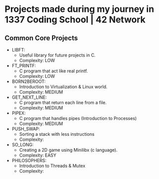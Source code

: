 # Projects made during my journey in 1337 Coding School | 42 Network

Common Core Projects
  ------
  * LIBFT:
	  * Useful library for future projects in C.
      * Complexity: LOW
  * FT_PRINTF:
	  * C program that act like real printf.
      * Complexity: LOW
  * BORN2BEROOT:
	  * Introduction to Virtualization & Linux world.
      * Complexity: MEDIUM
  * GET_NEXT_LINE:
	  * C program that return each line from a file.
      * Complexity: MEDIUM
  * PIPEX: 
      * C program that handles pipes (Introduction to Processes)  
      * Complexity: MEDIUM
  * PUSH_SWAP:
      * Sorting a stack with less instructions
      * Complexity: 
  * SO_LONG:
      * Creating a 2D game using Minilibx (c language).
      * Complexity: EASY
  * PHILOSOPHERS:
      * Introduction to Threads & Mutex
      * Complexity: 
